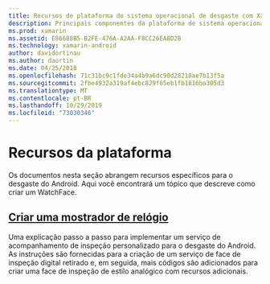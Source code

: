 ```yaml
---
title: Recursos de plataforma do sistema operacional de desgaste com Xamarin. Android
description: Principais componentes da plataforma de sistema operacional de desgaste
ms.prod: xamarin
ms.assetid: E86688B5-B2FE-476A-A2AA-F8CC26EA8D2B
ms.technology: xamarin-android
author: davidortinau
ms.author: daortin
ms.date: 04/25/2018
ms.openlocfilehash: 71c31bc9c1fde34a4b9a6dc90d28218ae7b13f5a
ms.sourcegitcommit: 2fbe4932a319af4ebc829f65eb1fb1816ba305d3
ms.translationtype: MT
ms.contentlocale: pt-BR
ms.lasthandoff: 10/29/2019
ms.locfileid: "73030346"
---
```

# <a name="platform-features"></a>Recursos da plataforma

Os documentos nesta seção abrangem recursos específicos para o desgaste do Android. Aqui você encontrará um tópico que descreve como criar um WatchFace.

## <a name="creating-a-watch-faceandroidwearplatformcreating-a-watchfacemd"></a>[Criar uma mostrador de relógio](~/android/wear/platform/creating-a-watchface.md)

Uma explicação passo a passo para implementar um serviço de acompanhamento de inspeção personalizado para o desgaste do Android. As instruções são fornecidas para a criação de um serviço de face de inspeção digital retirado e, em seguida, mais códigos são adicionados para criar uma face de inspeção de estilo analógico com recursos adicionais.
